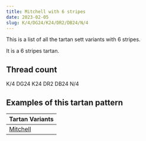 ```yaml
---
title: Mitchell with 6 stripes
date: 2023-02-05
slug: K/4/DG24/K24/DR2/DB24/N/4
---
```

This is a list of all the tartan sett variants with 6 stripes.

It is a 6 stripes tartan.


## Thread count
K/4 DG24 K24 DR2 DB24 N/4

## Examples of this tartan pattern

| Tartan Variants |
|---------------|
| [Mitchell](/variants/k/4/dg24/k24/dr2/db24/n/4-db000052-dg11450d-draa0000-k000000-naaaaaa)||
